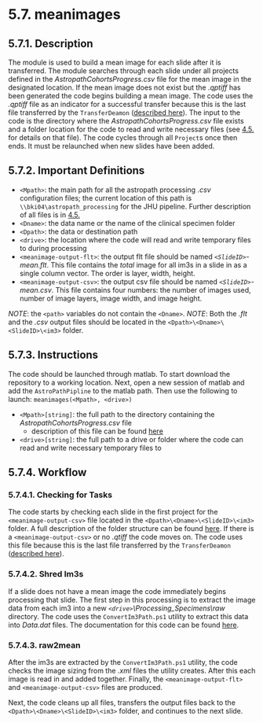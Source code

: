 # 5.7. meanimages

## 5.7.1. Description
The module is used to build a mean image for each slide after it is transferred. The module searches through each slide under all projects defined in the *AstropathCohortsProgress.csv* file for the mean image in the designated location. If the mean image does not exist but the *.qptiff* has been generated the code begins building a mean image. The code uses the *.qptiff* file as an indicator for a successful transfer because this is the last file transferred by the ```TransferDeamon``` ([described here](../TransferDaemon#56-transfer-daemon)). The input to the code is the directory where the *AstropathCohortsProgress.csv* file exists and a folder location for the code to read and write necessary files (see [4.5.](../../scans/docs/AstroPathProcessingDirectoryandInitializingProjects.md#45-astropath_processing-directory-and-initializing-projects) for details on that file). The code cycles through all ```Project```s once then ends. It must be relaunched when new slides have been added. 

## 5.7.2. Important Definitions
   - ```<Mpath>```: the main path for all the astropath processing *.csv* configuration files; the current location of this path is ```\\bki04\astropath_processing``` for the JHU pipeline. Further description of all files is in [4.5.](../../scans/docs/AstroPathProcessingDirectoryandInitializingProjects.md#45-astropath_processing-directory-and-initializing-projects)
   - ```<Dname>```: the data name or the name of the clinical specimen folder
   - ```<Dpath>```: the data or destination path
   - ```<drive>```: the location where the code will read and write temporary files to during processing
   - ```<meanimage-output-flt>```: the output flt file should be named *```<SlideID>```-mean.flt*. This file contains the *total* image for all im3s in a slide in as a single column vector. The order is layer, width, height. 
   - ```<meanimage-output-csv>```: the output csv file should be named *```<SlideID>```-mean.csv*. This file contains four numbers: the number of images used, number of image layers, image width, and image height.
   
   *NOTE*: the ```<path>``` variables do not contain the ```<Dname>```. 
   *NOTE*: Both the *.flt* and the *.csv* output files should be located in the ```<Dpath>\<Dname>\<SlideID>\<im3>``` folder.
   

## 5.7.3. Instructions
The code should be launched through matlab. To start download the repository to a working location. Next, open a new session of matlab and add the ```AstroPathPipline``` to the matlab path. Then use the following to launch:
   ``` meanimages(<Mpath>, <drive>) ``` 
   - ```<Mpath>[string]```: the full path to the directory containing the *AstropathCohortsProgress.csv* file
      - description of this file can be found [here](../../scans/docs/AstroPathProcessingDirectoryandInitializingProjects.md#45-astropath_processing-directory-and-initializing-projects)
   - ```<drive>[string]```: the full path to a drive or folder where the code can read and write necessary temporary files to
   
## 5.7.4. Workflow
### 5.7.4.1. Checking for Tasks
The code starts by checking each slide in the first project for the ```<meanimage-output-csv>``` file located in the ```<Dpath>\<Dname>\<SlideID>\<im3>``` folder. A full description of the folder structure can be found [here](../../scans/docs/DirectoryOrganization.md#46-directory-organization). If there is a ```<meanimage-output-csv>``` or no *.qtiff* the code moves on. The code uses this file because this is the last file transferred by the ```TransferDeamon``` ([described here](../TransferDaemon#56-transfer-daemon)). 

### 5.7.4.2. Shred Im3s
If a slide does not have a mean image the code immediately begins processing that slide. The first step in this processing is to extract the image data from each im3 into a new *```<drive>```\Processing_Specimens\raw* directory. The code uses the ```ConvertIm3Path.ps1``` utility to extract this data into *Data.dat* files. The documentation for this code can be found [here](../flatw/docs/AdditionalTools.md#5853-convertim3path--convertim3cohort).

### 5.7.4.3. raw2mean
After the im3s are extracted by the ```ConvertIm3Path.ps1``` utility, the code checks the image sizing from the *.xml* files the utility creates. After this each image is read in and added together. Finally, the ```<meanimage-output-flt>``` and ```<meanimage-output-csv>``` files are produced. 

Next, the code cleans up all files, transfers the output files back to the ```<Dpath>\<Dname>\<SlideID>\<im3>``` folder, and continues to the next slide.
